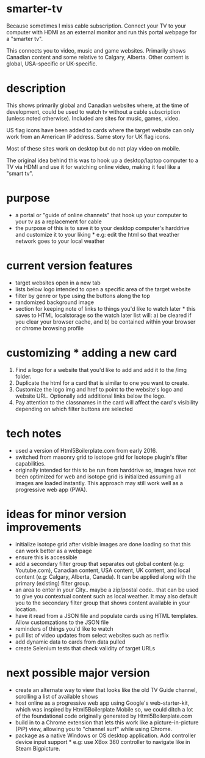 # smarter-tv
Because sometimes I miss cable subscription. Connect your TV to your computer with HDMI as an external monitor and run this portal webpage for a "smarter tv".  
  
This connects you to video, music and game websites. Primarily shows Canadian content and some relative to Calgary, Alberta. Other content is global, USA-specific or UK-specific.

# description
This shows primarily global and Canadian websites where, at the time of development, could be used to watch tv without a cable subscription (unless noted otherwise). Included are sites for music, games, video.  
  
US flag icons have been added to cards where the target website can only work from an American IP address. Same story for UK flag icons.  
  
Most of these sites work on desktop but do not play video on mobile.  
  
The original idea behind this was to hook up a desktop/laptop computer to a TV via HDMI and use it for watching online video, making it feel like a "smart tv".  

# purpose
* a portal or "guide of online channels" that hook up your computer to your tv as a replacement for cable  
* the purpose of this is to save it to your desktop computer's harddrive and customize it to your liking * e.g: edit the html so that weather network goes to your local weather  

# current version features
* target websites open in a new tab  
* lists below logo intended to open a specific area of the target website  
* filter by genre or type using the buttons along the top  
* randomized background image  
* section for keeping note of links to things you'd like to watch later * this saves to HTML localstorage so the watch later list will: a) be cleared if you clear your browser cache, and b) be contained within your browser or chrome browsing profile  

# customizing * adding a new card
1. Find a logo for a website that you'd like to add and add it to the /img folder.
2. Duplicate the html for a card that is similar to one you want to create.
3. Customize the logo img and href to point to the website's logo and website URL. Optionally add additional links below the logo.
4. Pay attention to the classnames in the card will affect the card's visibility depending on which filter buttons are selected

# tech notes
* used a version of Html5Boilerplate.com from early 2016.  
* switched from masonry grid to isotope grid for Isotope plugin's filter capabilities.  
* originally intended for this to be run from harddrive so, images have not been optimized for web and isotope grid is initialized assuming all images are loaded instantly. This approach may still work well as a progressive web app (PWA).  

# ideas for minor version improvements
* initialize isotope grid after visible images are done loading so that this can work better as a webpage  
* ensure this is accessible  
* add a secondary filter group that separates out global content (e.g: Youtube.com), Canadian content, USA content, UK content, and local content (e.g: Calgary, Alberta, Canada). It can be applied along with the primary (existing) filter group.  
* an area to enter in your City.. maybe a zip/postal code.. that can be used to give you contextual content such as local weather. It may also default you to the secondary filter group that shows content available in your location.  
* have it read from a JSON file and populate cards using HTML templates. Allow customzations to the JSON file  
* reminders of things you'd like to watch  
* pull list of video updates from select websites such as netflix  
* add dynamic data to cards from data pulled  
* create Selenium tests that check validity of target URLs  

# next possible major version
* create an alternate way to view that looks like the old TV Guide channel, scrolling a list of available shows  
* host online as a progressive web app using Google's web-starter-kit, which was inspired by Html5Boilerplate Mobile so, we could ditch a lot of the foundational code originally generated by Html5Boilerplate.com  
* build in to a Chrome extension that lets this work like a picture-in-picture (PiP) view, allowing you to "channel surf" while using Chrome.  
* package as a native Windows or OS desktop application. Add controller device input support * e.g: use XBox 360 controller to navigate like in Steam Bigpicture.  
